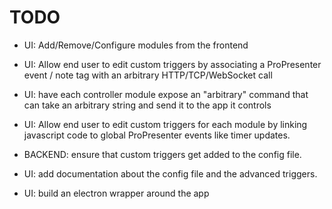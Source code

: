 # TODO

- UI: Add/Remove/Configure modules from the frontend

- UI: Allow end user to edit custom triggers by associating a ProPresenter event / note tag with an arbitrary HTTP/TCP/WebSocket call

- UI: have each controller module expose an "arbitrary" command that can take an arbitrary string and send it to the app it controls

- UI: Allow end user to edit custom triggers for each module by linking javascript code to global ProPresenter events like timer updates.

- BACKEND: ensure that custom triggers get added to the config file.

- UI: add documentation about the config file and the advanced triggers.

- UI: build an electron wrapper around the app
